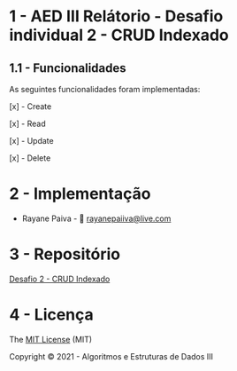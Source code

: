 # 1 - AED III Relátorio - Desafio individual 2 - CRUD Indexado

## 1.1 - Funcionalidades

As seguintes funcionalidades foram implementadas:

[x] - Create

[x] - Read

[x] - Update

[x] - Delete

# 2 - Implementação

* Rayane Paiva - :email: rayanepaiiva@live.com

# 3 - Repositório

[Desafio 2 - CRUD Indexado](https://github.com/systemagic-91/Algoritmos-e-Estrutura-de-dados-III/tree/main/AED%20III/Desafio%202%20-%20CRUD%20Indexado)

# 4 - Licença

The [MIT License](https://pt.wikipedia.org/wiki/Licen%C3%A7a_MIT) (MIT)

Copyright :copyright: 2021 - Algoritmos e Estruturas de Dados III